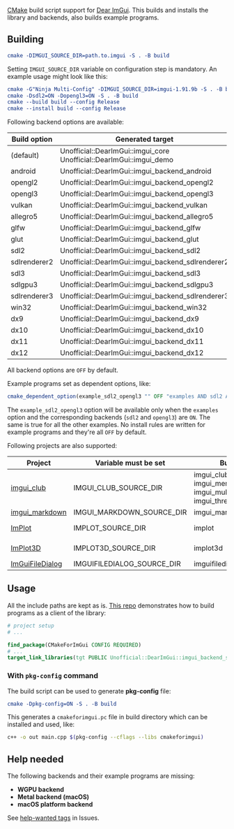 [CMake](https://cmake.org) build script support for [Dear ImGui](https://github.com/ocornut/imgui). This builds and installs the library and backends, also builds example programs.

## Building

```cmake
cmake -DIMGUI_SOURCE_DIR=path.to.imgui -S . -B build
```

Setting `IMGUI_SOURCE_DIR` variable on configuration step is mandatory. An example usage might look like this:

```cmake
cmake -G"Ninja Multi-Config" -DIMGUI_SOURCE_DIR=imgui-1.91.9b -S . -B build
cmake -Dsdl2=ON -Dopengl3=ON -S . -B build
cmake --build build --config Release
cmake --install build --config Release
```

Following backend options are available:

| Build option   | Generated target                                      |
|----------------|-------------------------------------------------------|
| (default)      | Unofficial::DearImGui::imgui_core<br> Unofficial::DearImGui::imgui_demo |
| android        | Unofficial::DearImGui::imgui_backend_android          |
| opengl2        | Unofficial::DearImGui::imgui_backend_opengl2          |
| opengl3        | Unofficial::DearImGui::imgui_backend_opengl3          |
| vulkan         | Unofficial::DearImGui::imgui_backend_vulkan           |
| allegro5       | Unofficial::DearImGui::imgui_backend_allegro5         |
| glfw           | Unofficial::DearImGui::imgui_backend_glfw             |
| glut           | Unofficial::DearImGui::imgui_backend_glut             |
| sdl2           | Unofficial::DearImGui::imgui_backend_sdl2             |
| sdlrenderer2   | Unofficial::DearImGui::imgui_backend_sdlrenderer2     |
| sdl3           | Unofficial::DearImGui::imgui_backend_sdl3             |
| sdlgpu3        | Unofficial::DearImGui::imgui_backend_sdlgpu3          |
| sdlrenderer3   | Unofficial::DearImGui::imgui_backend_sdlrenderer3     |
| win32          | Unofficial::DearImGui::imgui_backend_win32            |
| dx9            | Unofficial::DearImGui::imgui_backend_dx9              |
| dx10           | Unofficial::DearImGui::imgui_backend_dx10             |
| dx11           | Unofficial::DearImGui::imgui_backend_dx11             |
| dx12           | Unofficial::DearImGui::imgui_backend_dx12             |

All backend options are `OFF` by default.

Example programs set as dependent options, like:
```cmake
cmake_dependent_option(example_sdl2_opengl3 "" OFF "examples AND sdl2 AND opengl3" OFF)
```
The `example_sdl2_opengl3` option will be available only when the `examples` option and the corresponding backends (`sdl2` and `opengl3`) are `ON`. The same is true for all the other examples. No install rules are written for example programs and they're all `OFF` by default.

Following projects are also supported:

| Project | Variable must be set | Build option(s) | Generated target(s) |
|--------|-----------------------|------------------|----------------------|
| [imgui_club](https://github.com/ocornut/imgui_club) | IMGUI_CLUB_SOURCE_DIR | imgui_club<br>imgui_memory_editor<br>imgui_multicontext_compositor<br>imgui_threaded_rendering | <br> Unofficial::imgui_club::imgui_memory_editor<br> Unofficial::imgui_club::imgui_multicontext_compositor<br> Unofficial::imgui_club::imgui_threaded_rendering |
| [imgui_markdown](https://github.com/enkisoftware/imgui_markdown) | IMGUI_MARKDOWN_SOURCE_DIR | imgui_markdown | Unofficial::imgui_markdown::imgui_markdown |
| [ImPlot](https://github.com/epezent/implot) | IMPLOT_SOURCE_DIR | implot | Unofficial::ImPlot::implot<br>Unofficial::ImPlot::implot_demo |
| [ImPlot3D](https://github.com/brenocq/implot3d) | IMPLOT3D_SOURCE_DIR | implot3d | Unofficial::ImPlot3D::implot3d<br>Unofficial::ImPlot3D::implot3d_demo |
| [ImGuiFileDialog](https://github.com/aiekick/ImGuiFileDialog) | IMGUIFILEDIALOG_SOURCE_DIR | imguifiledialog | Unofficial::ImGuiFileDialog::imguifiledialog |

## Usage

All the include paths are kept as is. [This repo](https://github.com/adembudak/CMakeForImGui.test) demonstrates how to build programs as a client of the library:

```cmake
# project setup
# ...

find_package(CMakeForImGui CONFIG REQUIRED)
# ...
target_link_libraries(tgt PUBLIC Unofficial::DearImGui::imgui_backend_sdl2 Unofficial::DearImGui::imgui_backend_opengl3)
```
### With `pkg-config` command

The build script can be used to generate **pkg-config** file:
```cmake
cmake -Dpkg-config=ON -S . -B build
```

This generates a `cmakeforimgui.pc` file in build directory which can be installed and used, like:
```bash
c++ -o out main.cpp $(pkg-config --cflags --libs cmakeforimgui)
```
## Help needed

The following backends and their example programs are missing:

- **WGPU backend**
- **Metal backend (macOS)**
- **macOS platform backend**

See [help-wanted tags](https://github.com/adembudak/CMakeForImGui/issues?q=is%3Aissue%20state%3Aopen%20label%3A%22help%20wanted%22) in Issues.


